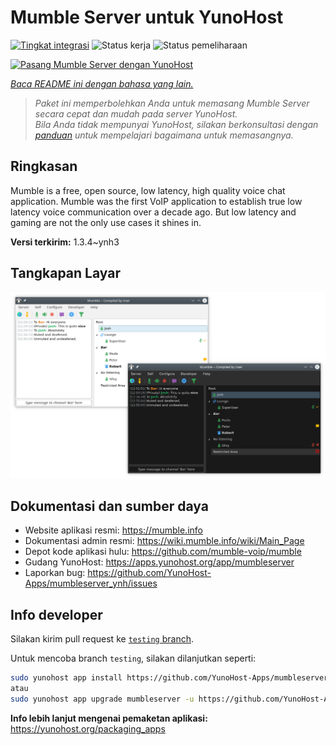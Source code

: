 <!--
N.B.: README ini dibuat secara otomatis oleh <https://github.com/YunoHost/apps/tree/master/tools/readme_generator>
Ini TIDAK boleh diedit dengan tangan.
-->

# Mumble Server untuk YunoHost

[![Tingkat integrasi](https://dash.yunohost.org/integration/mumbleserver.svg)](https://ci-apps.yunohost.org/ci/apps/mumbleserver/) ![Status kerja](https://ci-apps.yunohost.org/ci/badges/mumbleserver.status.svg) ![Status pemeliharaan](https://ci-apps.yunohost.org/ci/badges/mumbleserver.maintain.svg)

[![Pasang Mumble Server dengan YunoHost](https://install-app.yunohost.org/install-with-yunohost.svg)](https://install-app.yunohost.org/?app=mumbleserver)

*[Baca README ini dengan bahasa yang lain.](./ALL_README.md)*

> *Paket ini memperbolehkan Anda untuk memasang Mumble Server secara cepat dan mudah pada server YunoHost.*  
> *Bila Anda tidak mempunyai YunoHost, silakan berkonsultasi dengan [panduan](https://yunohost.org/install) untuk mempelajari bagaimana untuk memasangnya.*

## Ringkasan

Mumble is a free, open source, low latency, high quality voice chat application. Mumble was the first VoIP application to establish true low latency voice communication over a decade ago. But low latency and gaming are not the only use cases it shines in.


**Versi terkirim:** 1.3.4~ynh3

## Tangkapan Layar

![Tangkapan Layar pada Mumble Server](./doc/screenshots/Mumble.png)

## Dokumentasi dan sumber daya

- Website aplikasi resmi: <https://mumble.info>
- Dokumentasi admin resmi: <https://wiki.mumble.info/wiki/Main_Page>
- Depot kode aplikasi hulu: <https://github.com/mumble-voip/mumble>
- Gudang YunoHost: <https://apps.yunohost.org/app/mumbleserver>
- Laporkan bug: <https://github.com/YunoHost-Apps/mumbleserver_ynh/issues>

## Info developer

Silakan kirim pull request ke [`testing` branch](https://github.com/YunoHost-Apps/mumbleserver_ynh/tree/testing).

Untuk mencoba branch `testing`, silakan dilanjutkan seperti:

```bash
sudo yunohost app install https://github.com/YunoHost-Apps/mumbleserver_ynh/tree/testing --debug
atau
sudo yunohost app upgrade mumbleserver -u https://github.com/YunoHost-Apps/mumbleserver_ynh/tree/testing --debug
```

**Info lebih lanjut mengenai pemaketan aplikasi:** <https://yunohost.org/packaging_apps>
